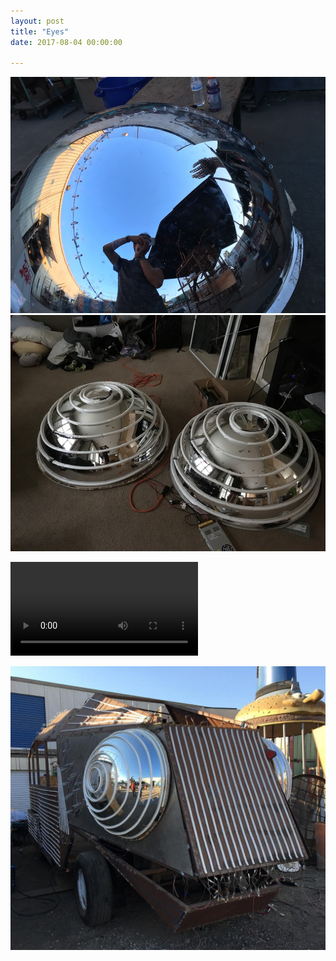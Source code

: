 ```yaml
---
layout: post
title: "Eyes"
date: 2017-08-04 00:00:00

---
```


<span class="image main"><img src="/images/eyes1.jpg" alt="" /></span>
<span class="image main"><img src="/images/eyes2.jpg" alt="" /></span>

<video class="image main" controls>
    <source src="/video/eyes3.mp4" type="video/mp4">
    Your browser does not support the video tag.
</video>

<span class="image main"><img src="/images/eyes4.jpg" alt="" /></span>
